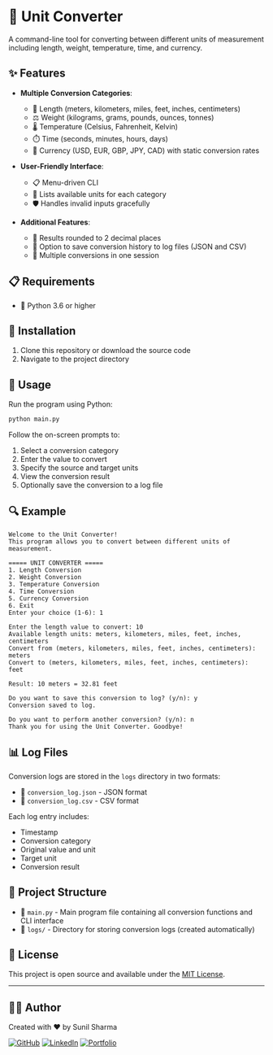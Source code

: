 # 🔄 Unit Converter

A command-line tool for converting between different units of measurement including length, weight, temperature, time, and currency.

## ✨ Features

- **Multiple Conversion Categories**:
  - 📏 Length (meters, kilometers, miles, feet, inches, centimeters)
  - ⚖️ Weight (kilograms, grams, pounds, ounces, tonnes)
  - 🌡️ Temperature (Celsius, Fahrenheit, Kelvin)
  - ⏱️ Time (seconds, minutes, hours, days)
  - 💱 Currency (USD, EUR, GBP, JPY, CAD) with static conversion rates

- **User-Friendly Interface**:
  - 📋 Menu-driven CLI
  - 📝 Lists available units for each category
  - 🛡️ Handles invalid inputs gracefully

- **Additional Features**:
  - 🔢 Results rounded to 2 decimal places
  - 💾 Option to save conversion history to log files (JSON and CSV)
  - 🔄 Multiple conversions in one session

## 📋 Requirements

- 🐍 Python 3.6 or higher

## 🔧 Installation

1. Clone this repository or download the source code
2. Navigate to the project directory

## 📖 Usage

Run the program using Python:

```bash
python main.py
```

Follow the on-screen prompts to:
1. Select a conversion category
2. Enter the value to convert
3. Specify the source and target units
4. View the conversion result
5. Optionally save the conversion to a log file

## 🔍 Example

```
Welcome to the Unit Converter!
This program allows you to convert between different units of measurement.

===== UNIT CONVERTER =====
1. Length Conversion
2. Weight Conversion
3. Temperature Conversion
4. Time Conversion
5. Currency Conversion
6. Exit
Enter your choice (1-6): 1

Enter the length value to convert: 10
Available length units: meters, kilometers, miles, feet, inches, centimeters
Convert from (meters, kilometers, miles, feet, inches, centimeters): meters
Convert to (meters, kilometers, miles, feet, inches, centimeters): feet

Result: 10 meters = 32.81 feet

Do you want to save this conversion to log? (y/n): y
Conversion saved to log.

Do you want to perform another conversion? (y/n): n
Thank you for using the Unit Converter. Goodbye!
```

## 📊 Log Files

Conversion logs are stored in the `logs` directory in two formats:
- 📄 `conversion_log.json` - JSON format
- 📄 `conversion_log.csv` - CSV format

Each log entry includes:
- Timestamp
- Conversion category
- Original value and unit
- Target unit
- Conversion result

## 📂 Project Structure

- 📜 `main.py` - Main program file containing all conversion functions and CLI interface
- 📁 `logs/` - Directory for storing conversion logs (created automatically)

## 📝 License

This project is open source and available under the [MIT License](LICENSE).

---

## 👨‍💻 Author

Created with ❤️ by Sunil Sharma

[![GitHub](https://img.shields.io/badge/GitHub-sunbyte16-181717?style=for-the-badge&logo=github)](https://github.com/sunbyte16)
[![LinkedIn](https://img.shields.io/badge/LinkedIn-Sunil_Kumar-0077B5?style=for-the-badge&logo=linkedin)](https://www.linkedin.com/in/sunil-kumar-bb88bb31a/)
[![Portfolio](https://img.shields.io/badge/Portfolio-Sunil_Kumar-4285F4?style=for-the-badge&logo=google-chrome)](https://lively-dodol-cc397c.netlify.app)